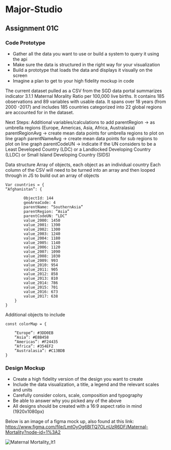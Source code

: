 # Major-Studio

## Assignment 01C

### Code Prototype
- Gather all the data you want to use or build a system to query it using the api
- Make sure the data is structured in the right way for your visualization
- Build a prototype that loads the data and displays it visually on the screen
- Imagine a plan to get to your high fidelity mockup in code

The current dataset pulled as a CSV from the SGD data portal summarizes indicator 3.1.1 Maternal Morality Ratio per 100,000 live births. It contains 185 observations and 89 variables with usable data. It spans over 18 years (from 2000 -2017) and includes 185 countries categorized into 22 global regions are accounted for in the dataset.

Next Steps:
Additional variables/calculations to add
	parentRegion -> as umbrella regions (Europe, Americas, Asia, Africa, Australasia)
	parentRegionAvg -> create mean data points for umbrella regions to plot on line graph
	parentNameAvg -> create mean data points for sub regions to plot on line graph
parentCodeUN -> indicate if the UN considers to be a Least Developed Country (LDC) or a Landlocked Developing Country (LLDC) or Small Island Developing Country (SIDS)

Data structure 
    Array of objects, each object as an individual country
    Each column of the CSV will need to be turned into an array and then looped through in JS to build out an array of objects
	
	Var countries = {
	“Afghanistan”: {

    		ObjectId: 144
    		geoAreaCode: 4
    		parentName: “SouthernAsia”
    		parentRegion: “Asia”
    		parentCodeUN: “LDC”
    		value_2000: 1450
    		value_2001: 1390
    		value_2002: 1300
    		value_2003: 1240
    		value_2004: 1180
    		value_2005: 1140
    		value_2006: 1120
    		value_2007: 1090
    		value_2008: 1030
    		value_2009: 993
    		value_2010: 954
    		value_2011: 905
    		value_2012: 858
    		value_2013: 810
    		value_2014: 786
    		value_2015: 701
    		value_2016: 673
    		value_2017: 638
		}
	}

Additional objects to include

	const colorMap = {

		“Europe”: #3DD0EB
		“Asia”: #E8B458
		“Americas”: #F24435
		“Africa”: #354EF2
		“Australasia”: #C13BDB
	}


### Design Mockup
- Create a high fidelity version of the design you want to create
- Include the data visualization, a title, a legend and the relevant scales and units
- Carefully consider colors, scale, composition and typography
- Be able to answer why you picked any of the above
- All designs should be created with a 16:9 aspect ratio in mind (1920x1080px)

Below is an image of a figma mock up, also found at this link: https://www.figma.com/file/LmtOyOg6BITQ7OLnUzR6DF/Maternal-Mortality?node-id=1%3A2

![Maternal Mortality_It1](https://user-images.githubusercontent.com/77869514/191308452-9a96b1eb-f1df-4370-91f6-23eab68ee542.png)


